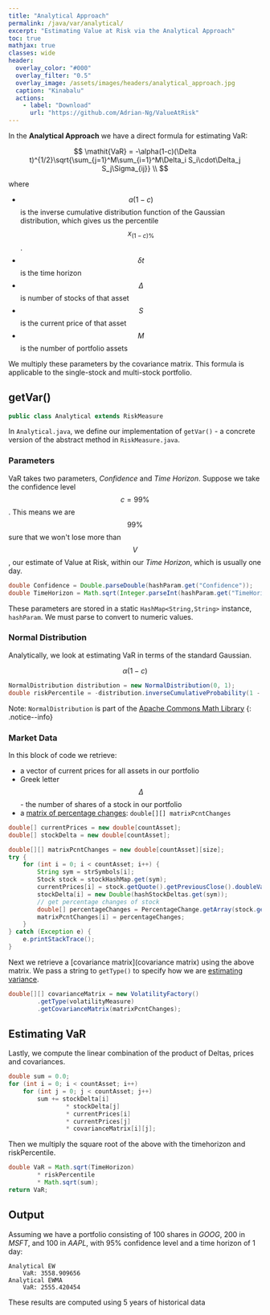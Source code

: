 ```yaml
---
title: "Analytical Approach"
permalink: /java/var/analytical/
excerpt: "Estimating Value at Risk via the Analytical Approach"
toc: true
mathjax: true
classes: wide
header:
  overlay_color: "#000"
  overlay_filter: "0.5"
  overlay_image: /assets/images/headers/analytical_approach.jpg
  caption: "Kinabalu"  
  actions:
    - label: "Download"
      url: "https://github.com/Adrian-Ng/ValueAtRisk"  
---
```


In the __Analytical Approach__ we have a direct formula for estimating VaR:

$$
	\mathit{VaR} = -\alpha(1-c)(\Delta t)^{1/2}\sqrt{\sum_{j=1}^M\sum_{i=1}^M\Delta_i S_i\cdot\Delta_j S_j\Sigma_{ij}} \\
$$

where 
* $$a(1-c)$$ is the inverse cumulative distribution function of the Gaussian distribution, which gives us the percentile $$x_{(1-c)\%}$$.
* $$\delta t$$ is the time horizon
* $$\Delta$$ is number of stocks of that asset
* $$S$$ is the current price of that asset
* $$M$$ is the number of portfolio assets


We multiply these parameters by the covariance matrix. This formula is applicable to the single-stock and multi-stock portfolio. 

## getVar()


```java
public class Analytical extends RiskMeasure
```

In `Analytical.java`, we define our implementation of `getVar()` - a concrete version of the abstract method in `RiskMeasure.java`.

### Parameters

VaR takes two parameters, _Confidence_ and _Time Horizon_.
Suppose we take the confidence level $$c = 99\%$$.
This means we are $$99\%$$ sure that we won't lose more than $$V$$, our estimate of Value at Risk, within our _Time Horizon_, which is usually one day.

```java
double Confidence = Double.parseDouble(hashParam.get("Confidence"));
double TimeHorizon = Math.sqrt(Integer.parseInt(hashParam.get("TimeHorizonDays")));
```

These parameters are stored in a static `HashMap<String,String>` instance, `hashParam`. 
We must parse to convert to numeric values.

### Normal Distribution

Analytically, we look at estimating VaR in terms of the standard Gaussian. 

$$
	\alpha(1-c)
$$

```java
NormalDistribution distribution = new NormalDistribution(0, 1);
double riskPercentile = -distribution.inverseCumulativeProbability(1 - Confidence);
```
Note: `NormalDistribution` is part of the [Apache Commons Math Library](http://commons.apache.org/proper/commons-math/)
{: .notice--info}


### Market Data

In this block of code we retrieve:

* a vector of current prices for all assets in our portfolio
* Greek letter $$\Delta$$ - the number of shares of a stock in our portfolio
* a [matrix of percentage changes](https://adrian.ng/java/var/matrices/#percentage-changes): `double[][] matrixPcntChanges`

```java
double[] currentPrices = new double[countAsset];
double[] stockDelta = new double[countAsset];

double[][] matrixPcntChanges = new double[countAsset][size];
try {
    for (int i = 0; i < countAsset; i++) {
        String sym = strSymbols[i];
        Stock stock = stockHashMap.get(sym);
        currentPrices[i] = stock.getQuote().getPreviousClose().doubleValue();
        stockDelta[i] = new Double(hashStockDeltas.get(sym));
        // get percentage changes of stock
        double[] percentageChanges = PercentageChange.getArray(stock.getHistory());
        matrixPcntChanges[i] = percentageChanges;
    }
} catch (Exception e) {
    e.printStackTrace();
}
```
Next we retrieve a [covariance matrix](covariance matrix) using the above matrix.
We pass a string to `getType()` to specify how we are [estimating variance](https://adrian.ng/java/var/volatility/#volatilityfactory).

```java
double[][] covarianceMatrix = new VolatilityFactory()
        .getType(volatilityMeasure)
        .getCovarianceMatrix(matrixPcntChanges);
```
## Estimating VaR

Lastly, we compute the linear combination of the product of Deltas, prices and covariances.

```java
double sum = 0.0;
for (int i = 0; i < countAsset; i++)
    for (int j = 0; j < countAsset; j++)
        sum += stockDelta[i]
                * stockDelta[j]
                * currentPrices[i]
                * currentPrices[j]
                * covarianceMatrix[i][j];
```

Then we multiply the square root of the above with the timehorizon and riskPercentile.

```java    
double VaR = Math.sqrt(TimeHorizon)
        * riskPercentile
        * Math.sqrt(sum);
return VaR;
```
## Output

Assuming we have a portfolio consisting of 100 shares in _GOOG_, 200 in _MSFT_, and 100 in _AAPL_, with 95% confidence level and a time horizon of 1 day:

```
Analytical EW
	VaR: 3558.909656
Analytical EWMA
	VaR: 2555.420454
```

These results are computed using 5 years of historical data